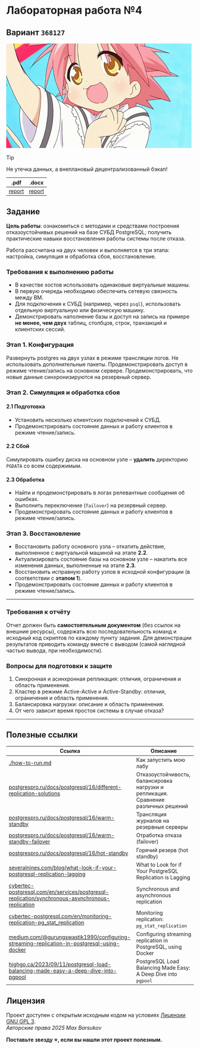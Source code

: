 # Лабораторная работа №4

## Вариант `368127`

<img alt="akira-kogami" src="https://github.com/maxbarsukov/itmo/blob/master/.docs/akira-kogami.gif" height="280">

> [!TIP]
> Не утечка данных, а внеплановый децентрализованный бэкап!

|.pdf|.docx|
|-|-|
| [report](./docs/report.pdf) | [report](./docs/report.docx) |

## Задание

**Цель работы**: ознакомиться с методами и средствами построения отказоустойчивых решений на базе СУБД PostgreSQL; получить практические навыки восстановления работы системы после отказа.

Работа рассчитана на двух человек и выполняется в три этапа: настройка, симуляция и обработка сбоя, восстановление.

### Требования к выполнению работы

- В качестве хостов использовать одинаковые виртуальные машины.
- В первую очередь необходимо обеспечить сетевую связность между ВМ.
- Для подключения к СУБД (например, через `psql`), использовать отдельную виртуальную или физическую машину.
- Демонстрировать наполнение базы и доступ на запись на примере **не менее, чем двух** таблиц, столбцов, строк, транзакций и клиентских сессий.

### Этап 1. Конфигурация

Развернуть postgres на двух узлах в режиме трансляции логов. Не использовать дополнительные пакеты. Продемонстрировать доступ в режиме чтение/запись на основном сервере. Продемонстрировать, что новые данные синхронизируются на резервный сервер.

### Этап 2. Симуляция и обработка сбоя

#### 2.1 Подготовка

- Установить несколько клиентских подключений к СУБД.
- Продемонстрировать состояние данных и работу клиентов в режиме чтение/запись.

#### 2.2 Сбой

Симулировать ошибку диска на основном узле – **удалить** директорию `PGDATA` со всем содержимым.

#### 2.3 Обработка

- Найти и продемонстрировать в логах релевантные сообщения об ошибках.
- Выполнить переключение (`failover`) на резервный сервер.
- Продемонстрировать состояние данных и работу клиентов в режиме чтение/запись.

### Этап 3. Восстановление

- Восстановить работу основного узла – откатить действие, выполненное с виртуальной машиной на этапе **2.2**.
- Актуализировать состояние базы на основном узле – накатить все изменения данных, выполненные на этапе **2.3**.
- Восстановить исправную работу узлов в исходной конфигурации (в соответствии с **этапом 1**).
- Продемонстрировать состояние данных и работу клиентов в режиме чтение/запись.

---

### Требования к отчёту

Отчет должен быть **самостоятельным документом** (без ссылок на внешние ресурсы), содержать всю последовательность команд и исходный код скриптов по каждому пункту задания. Для демонстрации результатов приводить команду вместе с выводом (самой наглядной частью вывода, при необходимости).

### Вопросы для подготовки к защите

1. Синхронная и асинхронная репликация: отличия, ограничения и область применения.
2. Кластер в режиме Active-Active и Active-Standby: отличия, ограничения и область применения.
3. Балансировка нагрузки: описание и область применения.
4. От чего зависит время простоя системы в случае отказа?

---

## Полезные ссылки

| Ссылка | Описание |
| --- | --- |
| [./how-to-run.md](./how-to-run.md) | Как запустить мою лабу |
| [postgrespro.ru/docs/postgresql/16/different-replication-solutions](https://postgrespro.ru/docs/postgresql/16/different-replication-solutions) | Отказоустойчивость, балансировка нагрузки и репликация. Сравнение различных решений |
| [postgrespro.ru/docs/postgresql/16/warm-standby](https://postgrespro.ru/docs/postgresql/16/warm-standby) | Трансляция журналов на резервные серверы |
| [postgrespro.ru/docs/postgresql/16/warm-standby-failover](https://postgrespro.ru/docs/postgresql/16/warm-standby-failover) | Отработка отказа (failover) |
| [postgrespro.ru/docs/postgresql/16/hot-standby](https://postgrespro.ru/docs/postgresql/16/hot-standby) | Горячий резерв (hot standby) |
| [severalnines.com/blog/what-look-if-your-postgresql-replication-lagging](https://severalnines.com/blog/what-look-if-your-postgresql-replication-lagging) | What to Look for if Your PostgreSQL Replication is Lagging |
| [cybertec-postgresql.com/en/services/postgresql-replication/synchronous-asynchronous-replication](https://www.cybertec-postgresql.com/en/services/postgresql-replication/synchronous-asynchronous-replication) | Synchronous and asynchronous replication |
| [cybertec-postgresql.com/en/monitoring-replication-pg_stat_replication](https://www.cybertec-postgresql.com/en/monitoring-replication-pg_stat_replication/) | Monitoring replication: `pg_stat_replication` |
| [medium.com/@gurungswastik1990/configuring-streaming-replication-in-postgresql-using-docker](https://medium.com/@gurungswastik1990/configuring-streaming-replication-in-postgresql-using-docker-46951f3d2fb7) | Configuring streaming replication in PostgreSQL, using Docker |
| [highgo.ca/2023/09/11/postgresql-load-balancing-made-easy-a-deep-dive-into-pgpool](https://www.highgo.ca/2023/09/11/postgresql-load-balancing-made-easy-a-deep-dive-into-pgpool/) | PostgreSQL Load Balancing Made Easy: A Deep Dive into `pgpool` |

## Лицензия <a name="license"></a>

Проект доступен с открытым исходным кодом на условиях [Лицензии GNU GPL 3](https://opensource.org/license/gpl-3-0/). \
*Авторские права 2025 Max Barsukov*

**Поставьте звезду :star:, если вы нашли этот проект полезным.**
